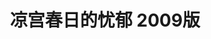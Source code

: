 ---
logo: images/animation/凉宫春日的忧郁2009版.jpg
title: 凉宫春日的忧郁 2009版
subTitle: 由京都动画制作的TV动画，于2009年4月2日开始放送，全28话(正序)
queue: \2

category: 动画

hasResource: true
downloadList:
  - intro: 1080P x264
    size: 47.2GB
    link: https://pan.baidu.com/s/1Rh0ZDeIGEYmg5dnyyp_Meg
  - intro: 1080P x265
    size: 23.8GB
    link: https://pan.baidu.com/s/1Rh0ZDeIGEYmg5dnyyp_Meg
  - intro: 720P x264
    size: 7.6GB
    link: https://pan.baidu.com/s/1Rh0ZDeIGEYmg5dnyyp_Meg
  - intro: 独立音轨
    size: 1.1GB
    link: https://pan.baidu.com/s/1Rh0ZDeIGEYmg5dnyyp_Meg
  - intro: 华盟字幕
    size: 48.8MB
    link: https://pan.baidu.com/s/1Rh0ZDeIGEYmg5dnyyp_Meg
  - intro: 云盘 提取码:sysu
    size: 
    link: https://pan.baidu.com/s/1Rh0ZDeIGEYmg5dnyyp_Meg

downloadContent: |
  2007年7月7日，“SOS团官方网站”施行“七夕”活动，《朝日新闻》早报上出现“凉宫春日第2期决定制作！”全页广告。2007年12月18日，“SOS团官方网站”施行“消失”活动，宣布“第2期中止。将以此为基础决定制作全新动画”。
  在2009年2月6日发售的《Newtype》3月号上，正式宣布了TV动画“凉宫春日第2期”的制作决定。<br>
  《凉宫春日的忧郁 2009版》由京都动画制作，改编自谷川流创作的《凉宫春日系列》，全28集，采用了正序形式进行放送，依旧由石原立也担任监督。除了2006版的14集外，新增了原作小说《凉宫春日的叹息》全卷，《凉宫春日的烦闷》卷中的《竹叶狂想曲》，以及《凉宫春日的暴走》卷中的《漫无止境的八月》。<br><br>
  1080P版权属于:VCB-Studio<br>
  文件地址:https://vcb-s.com/archives/11328
---